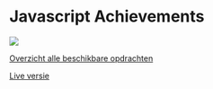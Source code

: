 # Javascript Achievements

![](js.png)

[Overzicht alle beschikbare opdrachten](https://trello.com/b/xo5TJzFr/javascript-achievements)

[Live versie](http://30821.hosts1.ma-cloud.nl/)

